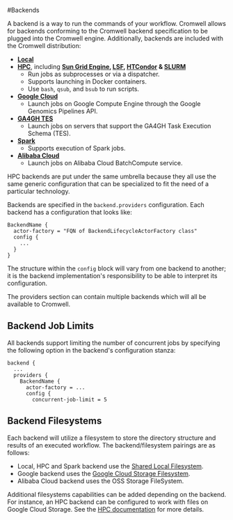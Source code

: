 #Backends

A backend is a way to run the commands of your workflow. Cromwell allows for backends conforming to
the Cromwell backend specification to be plugged into the Cromwell engine. Additionally, backends are included with the
Cromwell distribution:

* **[Local](Local)**
* **[HPC](HPC)**, including **[Sun Grid Engine](SGE), [LSF](LSF), [HTCondor](HTcondor) & [SLURM](SLURM)** 
    * Run jobs as subprocesses or via a dispatcher.
    * Supports launching in Docker containers.
    * Use `bash`, `qsub`, and `bsub` to run scripts.
* **[Google Cloud](Google)** 
    * Launch jobs on Google Compute Engine through the Google Genomics Pipelines API.
* **[GA4GH TES](TES)** 
    * Launch jobs on servers that support the GA4GH Task Execution Schema (TES).
* **[Spark](Spark)** 
    * Supports execution of Spark jobs.
* **[Alibaba Cloud](BCS)** 
    * Launch jobs on Alibaba Cloud BatchCompute service.

HPC backends are put under the same umbrella because they all use the same generic configuration that can be specialized to fit the need of a particular technology.

Backends are specified in the `backend.providers` configuration. Each backend has a configuration that looks like:

```hocon
BackendName {
  actor-factory = "FQN of BackendLifecycleActorFactory class"
  config {
    ...
  }
}
```

The structure within the `config` block will vary from one backend to another; it is the backend implementation's responsibility
to be able to interpret its configuration.

The providers section can contain multiple backends which will all be available to Cromwell.

## Backend Job Limits

All backends support limiting the number of concurrent jobs by specifying the following option in the backend's configuration
stanza:

```
backend {
  ...
  providers {
    BackendName {
      actor-factory = ...
      config {
        concurrent-job-limit = 5
```

## Backend Filesystems

Each backend will utilize a filesystem to store the directory structure and results of an executed workflow.
The backend/filesystem pairings are as follows:

* Local, HPC and Spark backend use the [Shared Local Filesystem](HPC/#filesystems).
* Google backend uses the [Google Cloud Storage Filesystem](Google/#google-cloud-storage-filesystem).
* Alibaba Cloud backend uses the OSS Storage FileSystem.

Additional filesystems capabilities can be added depending on the backend.
For instance, an HPC backend can be configured to work with files on Google Cloud Storage. See the [HPC documentation](HPC) for more details.
